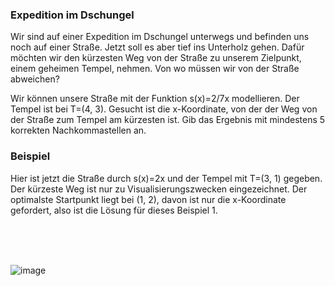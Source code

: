 ### Expedition im Dschungel 
Wir sind auf einer Expedition im Dschungel unterwegs und befinden uns noch auf 
einer Straße. Jetzt soll es aber tief ins Unterholz gehen. Dafür möchten wir den 
kürzesten Weg von der Straße zu unserem Zielpunkt, einem geheimen Tempel, nehmen.
Von wo müssen wir von der Straße abweichen?

Wir können unsere Straße mit der Funktion s(x)=2/7x modellieren. Der Tempel ist
bei T=(4, 3). Gesucht ist die x-Koordinate, von der der Weg von der Straße zum 
Tempel am kürzesten ist. Gib das Ergebnis mit mindestens 5 korrekten Nachkommastellen an.


### Beispiel
Hier ist jetzt die Straße durch s(x)=2x und der Tempel mit T=(3, 1) gegeben.
Der kürzeste Weg ist nur zu Visualisierungszwecken eingezeichnet. Der 
optimalste Startpunkt liegt bei (1, 2), davon ist nur die x-Koordinate gefordert, 
also ist die Lösung für dieses Beispiel 1.

<br>
<br>
<br>

![image](/static/images/expedition_im_dschungel.png)

